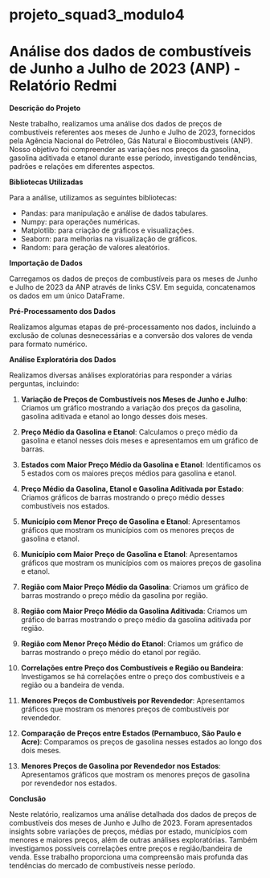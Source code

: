 # projeto_squad3_modulo4



# **Análise dos dados de combustíveis de Junho a Julho de 2023 (ANP) - Relatório Redmi**

**Descrição do Projeto**

Neste trabalho, realizamos uma análise dos dados de preços de combustíveis referentes aos meses de Junho e Julho de 2023, fornecidos pela Agência Nacional do Petróleo, Gás Natural e Biocombustíveis (ANP). Nosso objetivo foi compreender as variações nos preços da gasolina, gasolina aditivada e etanol durante esse período, investigando tendências, padrões e relações em diferentes aspectos.

**Bibliotecas Utilizadas**

Para a análise, utilizamos as seguintes bibliotecas:

- Pandas: para manipulação e análise de dados tabulares.
- Numpy: para operações numéricas.
- Matplotlib: para criação de gráficos e visualizações.
- Seaborn: para melhorias na visualização de gráficos.
- Random: para geração de valores aleatórios.

**Importação de Dados**

Carregamos os dados de preços de combustíveis para os meses de Junho e Julho de 2023 da ANP através de links CSV. Em seguida, concatenamos os dados em um único DataFrame.

**Pré-Processamento dos Dados**

Realizamos algumas etapas de pré-processamento nos dados, incluindo a exclusão de colunas desnecessárias e a conversão dos valores de venda para formato numérico.

**Análise Exploratória dos Dados**

Realizamos diversas análises exploratórias para responder a várias perguntas, incluindo:

1. **Variação de Preços de Combustíveis nos Meses de Junho e Julho**: Criamos um gráfico mostrando a variação dos preços da gasolina, gasolina aditivada e etanol ao longo desses dois meses.

2. **Preço Médio da Gasolina e Etanol**: Calculamos o preço médio da gasolina e etanol nesses dois meses e apresentamos em um gráfico de barras.

3. **Estados com Maior Preço Médio da Gasolina e Etanol**: Identificamos os 5 estados com os maiores preços médios para gasolina e etanol.

4. **Preço Médio da Gasolina, Etanol e Gasolina Aditivada por Estado**: Criamos gráficos de barras mostrando o preço médio desses combustíveis nos estados.

5. **Município com Menor Preço de Gasolina e Etanol**: Apresentamos gráficos que mostram os municípios com os menores preços de gasolina e etanol.

6. **Município com Maior Preço de Gasolina e Etanol**: Apresentamos gráficos que mostram os municípios com os maiores preços de gasolina e etanol.

7. **Região com Maior Preço Médio da Gasolina**: Criamos um gráfico de barras mostrando o preço médio da gasolina por região.

8. **Região com Maior Preço Médio da Gasolina Aditivada**: Criamos um gráfico de barras mostrando o preço médio da gasolina aditivada por região.

9. **Região com Menor Preço Médio do Etanol**: Criamos um gráfico de barras mostrando o preço médio do etanol por região.

10. **Correlações entre Preço dos Combustíveis e Região ou Bandeira**: Investigamos se há correlações entre o preço dos combustíveis e a região ou a bandeira de venda.

11. **Menores Preços de Combustíveis por Revendedor**: Apresentamos gráficos que mostram os menores preços de combustíveis por revendedor.

12. **Comparação de Preços entre Estados (Pernambuco, São Paulo e Acre)**: Comparamos os preços de gasolina nesses estados ao longo dos dois meses.

13. **Menores Preços de Gasolina por Revendedor nos Estados**: Apresentamos gráficos que mostram os menores preços de gasolina por revendedor nos estados.

**Conclusão**

Neste relatório, realizamos uma análise detalhada dos dados de preços de combustíveis dos meses de Junho e Julho de 2023. Foram apresentados insights sobre variações de preços, médias por estado, municípios com menores e maiores preços, além de outras análises exploratórias. Também investigamos possíveis correlações entre preços e região/bandeira de venda. Esse trabalho proporciona uma compreensão mais profunda das tendências do mercado de combustíveis nesse período.
